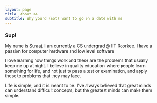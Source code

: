 ```yaml
---
layout: page
title: About me
subtitle: Why you'd (not) want to go on a date with me
---
```

### Sup!
My name is Suraaj.
I am currently a CS undergrad @ IIT Roorkee. I have a passion for computer hardware and low level software

I love learning how things work and these are the problems that usually keep me up at night. I believe in quality education, where people learn something for life, and not just to pass a test or examination, and apply these to problems that they may face. 

Life is simple, and it is meant to be. I've always believed that great minds can understand difficult concepts, but the greatest minds can make them simple.
